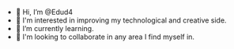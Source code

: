 - 👋 Hi, I’m @Edud4
- 👀 I'm interested in improving my technological and creative side.
- 🌱 I’m currently learning.
- 💞️ I'm looking to collaborate in any area I find myself in.
  

<!---
Edud4/Edud4 is a ✨ special ✨ repository because its `README.md` (this file) appears on your GitHub profile.
You can click the Preview link to take a look at your changes.
--->
